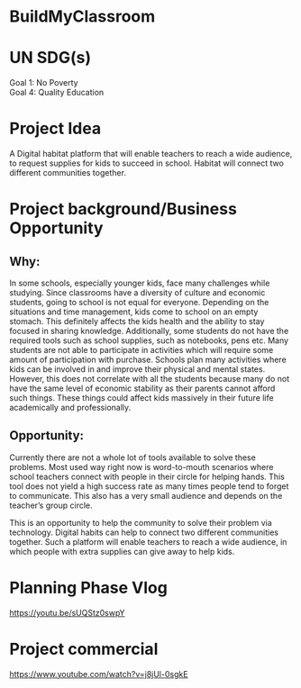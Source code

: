 # BuildMyClassroom

# UN SDG(s)

Goal 1: No Poverty <br>
Goal 4: Quality Education 

# Project Idea

A Digital habitat platform that will enable teachers to reach a wide audience, to request supplies for kids to succeed in school. Habitat will connect two different communities together. 

# Project background/Business Opportunity

## Why:

In some schools, especially younger kids, face many challenges while studying. Since classrooms have a diversity of culture and economic students, going to school is not equal for everyone. Depending on the situations and time management, kids come to school on an empty stomach. This definitely affects the kids health and the ability to stay focused in sharing knowledge. Additionally, some students do not have the required tools such as school supplies, such as notebooks, pens etc. Many students are not able to participate in activities which will require some amount of participation with purchase. Schools plan many activities where kids can be involved in and improve their physical and mental states. However, this does not correlate with all the students because many do not have the same level of economic stability as their parents cannot afford such things. These things could affect kids massively in their future life academically and professionally. 

## Opportunity: 

Currently there are not a whole lot of tools available to solve these problems. Most used way right now is word-to-mouth scenarios where school teachers connect with people in their circle for helping hands. This tool does not yield a high success rate as many times people tend to forget to communicate. This also has a very small audience and depends on the teacher’s group circle.

This is an opportunity to help the community to solve their problem via technology. Digital habits can help to connect two different communities together. Such a platform will enable teachers to reach a wide audience, in which people with extra supplies can give away to help kids.


# Planning Phase Vlog
https://youtu.be/sUQStz0swpY 
# Project commercial
https://www.youtube.com/watch?v=j8jUl-0sgkE 
